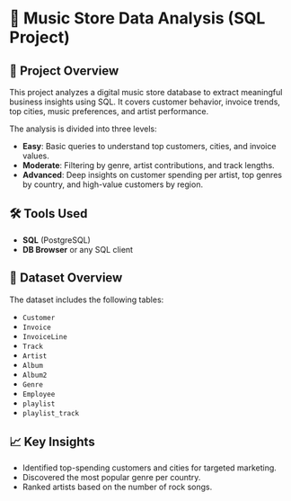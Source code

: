 # 🎵 Music Store Data Analysis (SQL Project)

## 📌 Project Overview
This project analyzes a digital music store database to extract meaningful business insights using SQL. It covers customer behavior, invoice trends, top cities, music preferences, and artist performance.

The analysis is divided into three levels:

- **Easy**: Basic queries to understand top customers, cities, and invoice values.
- **Moderate**: Filtering by genre, artist contributions, and track lengths.
- **Advanced**: Deep insights on customer spending per artist, top genres by country, and high-value customers by region.

## 🛠️ Tools Used
- **SQL** (PostgreSQL)
- **DB Browser** or any SQL client

## 📂 Dataset Overview
The dataset includes the following tables:
- `Customer`
- `Invoice`
- `InvoiceLine`
- `Track`
- `Artist`
- `Album`
- `Album2`
- `Genre`
- `Employee`
- `playlist`
- `playlist_track`

## 📈 Key Insights
- Identified top-spending customers and cities for targeted marketing.
- Discovered the most popular genre per country.
- Ranked artists based on the number of rock songs.
